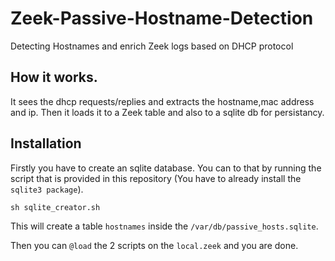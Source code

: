 # Zeek-Passive-Hostname-Detection
Detecting Hostnames and enrich Zeek logs based on DHCP protocol 

## How it works.

It sees the dhcp requests/replies and extracts the hostname,mac address and ip.
Then it loads it to a Zeek table and also to a sqlite db for persistancy.

## Installation

Firstly you have to create an sqlite database.
You can to that by running the script that is provided in this repository (You have to already install the `sqlite3 package`).

```
sh sqlite_creator.sh
```
This will create a table `hostnames` inside the `/var/db/passive_hosts.sqlite`.

Then you can `@load` the 2 scripts on the `local.zeek` and you are done. 

